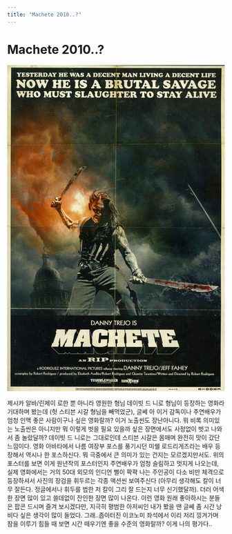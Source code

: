 ```yaml
---
title: "Machete 2010..?"
---
```

# Machete 2010..?

![image](/assets/images/d998d8f4b6cf9d2e3cb850a7035bbe50.jpg)


제시카 알바/린제이 로한 뿐 아니라 영원한 형님 데이빗 드 니로 형님이 등장하는 영화라 기대하며 봤는데 (헛 스티븐 시갈 형님을 빼먹었군), 글쎄 아 이거 감독이나 주연배우가 엄청 인맥 좋은 사람이구나 싶은 영화랄까? 이거 노출씬도 장난아니다. 뭐 비록 의미있는 노출씬은 아니지만 뭐 이렇게 벗을 필요 있을까 싶은 장면에서도 사정없이 벗고 나와서 좀 놀랐달까? 
데이빗 드 니로는 그대로인데 스티븐 시갈은 몸매며 완전히 맛이 갔단 느낌이다. 영화 아바타에서 나름 여장부 포스를 풍기시던 미쉘 로드리게즈라는 배우 등장해서 역시나 한 포스하신다. 뭐 극중에서 큰 의미가 있는 건지는 모르겠지만서도.
위의 포스터를 보면 이게 원년작의 포스터인지 주연배우가 엄청 슬림하고 멋지게 나오는데, 실제 영화에서는 거의 50대 외모의 인디언 삘이 팍팍 나는 주인공이 다소 비만 체격으로 등장하셔서 사진의 장검을 휘두르는 각종 액션씬 보여주신다 (아무리 생각해도 칼이 너무 잘든다. 정글에서나 휘두를 법한 저 칼이 그리 잘 드는지 너무 신기했달까). 더러 어색한 장면 많이 있고 쓸데없이 잔인한 장면 많이 나온다. 이런 영화 원래 좋아하시는 분들은 팝콘 드시며 즐겨 보시겠다만, 지극히 평범한 아저씨인 내가 봤을 땐 글쎄 좀 시간 낭비다 싶은 생각이 많이 들었다.
그래..좁아터진 이코노미 좌석에서 이리 저리 낑겨가며 잠을 이루기 힘들 때 보면 시간 떼우기엔 좋을 수준의 영화랄까? 이게 나의 평가다..


